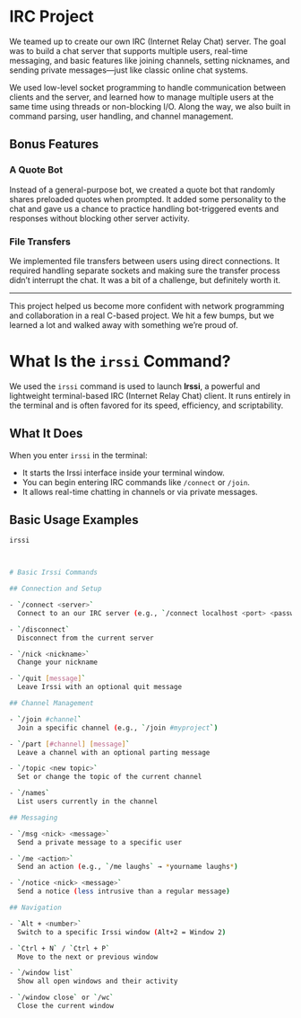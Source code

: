 # IRC Project

We teamed up to create our own IRC (Internet Relay Chat) server. The goal was to build a chat server that supports multiple users, real-time messaging, and basic features like joining channels, setting nicknames, and sending private messages—just like classic online chat systems.

We used low-level socket programming to handle communication between clients and the server, and learned how to manage multiple users at the same time using threads or non-blocking I/O. Along the way, we also built in command parsing, user handling, and channel management.

## Bonus Features

### A Quote Bot
Instead of a general-purpose bot, we created a quote bot that randomly shares preloaded quotes when prompted. It added some personality to the chat and gave us a chance to practice handling bot-triggered events and responses without blocking other server activity.

### File Transfers
We implemented file transfers between users using direct connections. It required handling separate sockets and making sure the transfer process didn’t interrupt the chat. It was a bit of a challenge, but definitely worth it.

---

This project helped us become more confident with network programming and collaboration in a real C-based project. We hit a few bumps, but we learned a lot and walked away with something we’re proud of.



# What Is the `irssi` Command?

We used the `irssi` command is used to launch **Irssi**, a powerful and lightweight terminal-based IRC (Internet Relay Chat) client. It runs entirely in the terminal and is often favored for its speed, efficiency, and scriptability.

## What It Does

When you enter `irssi` in the terminal:

- It starts the Irssi interface inside your terminal window.
- You can begin entering IRC commands like `/connect` or `/join`.
- It allows real-time chatting in channels or via private messages.

## Basic Usage Examples

```bash
irssi



# Basic Irssi Commands

## Connection and Setup

- `/connect <server>`  
  Connect to an our IRC server (e.g., `/connect localhost <port> <password>`)

- `/disconnect`  
  Disconnect from the current server

- `/nick <nickname>`  
  Change your nickname

- `/quit [message]`  
  Leave Irssi with an optional quit message

## Channel Management

- `/join #channel`  
  Join a specific channel (e.g., `/join #myproject`)

- `/part [#channel] [message]`  
  Leave a channel with an optional parting message

- `/topic <new topic>`  
  Set or change the topic of the current channel

- `/names`  
  List users currently in the channel

## Messaging

- `/msg <nick> <message>`  
  Send a private message to a specific user

- `/me <action>`  
  Send an action (e.g., `/me laughs` → *yourname laughs*)

- `/notice <nick> <message>`  
  Send a notice (less intrusive than a regular message)

## Navigation

- `Alt + <number>`  
  Switch to a specific Irssi window (Alt+2 = Window 2)

- `Ctrl + N` / `Ctrl + P`  
  Move to the next or previous window

- `/window list`  
  Show all open windows and their activity

- `/window close` or `/wc`  
  Close the current window
